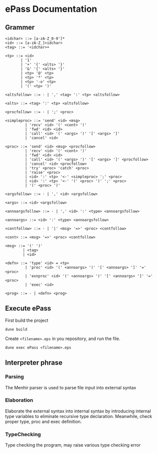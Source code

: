 # ePass Documentation
## Grammer
```
<idchar> ::= [a-zA-Z_0-9']*
<id> ::= [a-zA-Z_]<idchar>
<tag> ::= '<idchar>+

<tp> ::= <id>
       | '1'
       | '+' '{' <alts> '}'
       | '&' '{' <alts> '}'
       | <tp> '@' <tp>
       | <tp> '*' <tp>
       | <tp> '-o' <tp>
       | '(' <tp> ')'

<altsfollow> ::= · | ',' <tag> ':' <tp> <altsfollow>

<alts> ::= <tag> ':' <tp> <altsfollow>

<procfollow> ::= · | ';' <proc>

<simpleproc> ::= 'send' <id> <msg>
         | 'recv' <id> '(' <cont> ')'
         | 'fwd' <id> <id>
         | 'call' <id> '(' <args> ')' '[' <args> ']' 
         | 'cancel' <id>

<proc> ::= 'send' <id> <msg> <procfollow>
         | 'recv' <id> '(' <cont> ')'
         | 'fwd' <id> <id>
         | 'call' <id> '(' <args> ')' '[' <args> ']' <procfollow>
         | 'cancel' <id> <procfollow>
         | 'try' <proc> 'catch' <proc>
         | 'raise' <proc>
         | <id> ':' <tp> '<-' <simpleproc> ';' <proc>
         | <id> ':' <tp> '<-' '(' <proc> ')' ';' <proc>
         | '(' <proc> ')'

<argsfollow> ::= · | ',' <id> <argsfollow>

<args> ::= <id> <argsfollow>

<annoargsfollow> ::= · | ',' <id> ':' <type> <annoargsfollow>

<annoargs> ::= <id> ':' <type> <annoargsfollow>

<contfollow> ::= · | '|' <msg> '=>' <proc> <contfollow>

<cont> ::= <msg> '=>' <proc> <contfollow>

<msg> ::= '(' ')'
        | <tag>
        | <id>

<defn> ::= 'type' <id> = <tp>
         | 'proc' <id> '(' <annoargs> ')' '[' <annoargs> ']' '=' <proc>
         | 'exnproc' <id> '(' <annoargs> ')' '[' <annoargs> ']' '=' <proc>
         | 'exec' <id>

<prog> ::= · | <defn> <prog>
```

## Execute ePass
First build the project
```
dune build
```
Create `<filename>.eps` in you repository, and run the file.
```
dune exec ePass <filename>.eps
```

## Interpreter phrase
### Parsing
The Menhir parser is used to parse file input into external syntax

### Elaboration
Elaborate the external syntax into internal syntax by introducing internal type variables to eliminate recursive type declaration. Meanwhile, check proper type, proc and exec definition.

### TypeChecking 
Type checking the program, may raise various type checking error